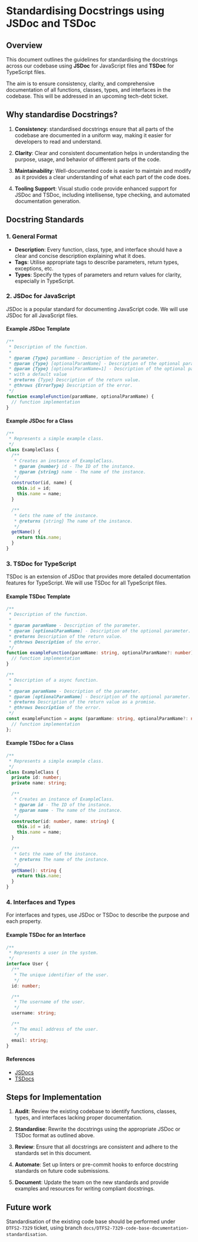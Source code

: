 # Standardising Docstrings using JSDoc and TSDoc

## Overview

This document outlines the guidelines for standardising the docstrings across
our codebase using **JSDoc** for JavaScript files and **TSDoc** for TypeScript
files.

The aim is to ensure consistency, clarity, and comprehensive documentation of all
functions, classes, types, and interfaces in the codebase. This will be addressed
in an upcoming tech-debt ticket.

## Why standardise Docstrings?

1. **Consistency**: standardised docstrings ensure that all parts of the codebase
   are documented in a uniform way, making it easier for developers to read and understand.

2. **Clarity**: Clear and consistent documentation helps in understanding the
   purpose, usage, and behavior of different parts of the code.

3. **Maintainability**: Well-documented code is easier to maintain and modify
   as it provides a clear understanding of what each part of the code does.

4. **Tooling Support**: Visual studio code provide enhanced support for JSDoc and
   TSDoc, including intellisense, type checking, and automated documentation generation.

## Docstring Standards

### 1. General Format

- **Description**: Every function, class, type, and interface should have
  a clear and concise description explaining what it does.
- **Tags**: Utilise appropriate tags to describe parameters, return types,
  exceptions, etc.
- **Types**: Specify the types of parameters and return values for clarity,
  especially in TypeScript.

### 2. JSDoc for JavaScript

JSDoc is a popular standard for documenting JavaScript code. We will use JSDoc
for all JavaScript files.

#### Example JSDoc Template

```javascript
/**
 * Description of the function.
 *
 * @param {Type} paramName - Description of the parameter.
 * @param {Type} [optionalParamName] - Description of the optional parameter.
 * @param {Type} [optionalParamName=1] - Description of the optional parameter
 * with a default value
 * @returns {Type} Description of the return value.
 * @throws {ErrorType} Description of the error.
 */
function exampleFunction(paramName, optionalParamName) {
  // function implementation
}
```

#### Example JSDoc for a Class

```javascript
/**
 * Represents a simple example class.
 */
class ExampleClass {
  /**
   * Creates an instance of ExampleClass.
   * @param {number} id - The ID of the instance.
   * @param {string} name - The name of the instance.
   */
  constructor(id, name) {
    this.id = id;
    this.name = name;
  }

  /**
   * Gets the name of the instance.
   * @returns {string} The name of the instance.
   */
  getName() {
    return this.name;
  }
}
```

### 3. TSDoc for TypeScript

TSDoc is an extension of JSDoc that provides more detailed documentation features
for TypeScript. We will use TSDoc for all TypeScript files.

#### Example TSDoc Template

```typescript
/**
 * Description of the function.
 *
 * @param paramName - Description of the parameter.
 * @param [optionalParamName] - Description of the optional parameter.
 * @returns Description of the return value.
 * @throws Description of the error.
 */
function exampleFunction(paramName: string, optionalParamName?: number): boolean {
  // function implementation
}
```

```typescript
/**
 * Description of a async function.
 *
 * @param paramName - Description of the parameter.
 * @param [optionalParamName] - Description of the optional parameter.
 * @returns Description of the return value as a promise.
 * @throws Description of the error.
 */
const exampleFunction = async (paramName: string, optionalParamName?: number): Promise<boolean> => {
  // function implementation
};
```

#### Example TSDoc for a Class

```typescript
/**
 * Represents a simple example class.
 */
class ExampleClass {
  private id: number;
  private name: string;

  /**
   * Creates an instance of ExampleClass.
   * @param id - The ID of the instance.
   * @param name - The name of the instance.
   */
  constructor(id: number, name: string) {
    this.id = id;
    this.name = name;
  }

  /**
   * Gets the name of the instance.
   * @returns The name of the instance.
   */
  getName(): string {
    return this.name;
  }
}
```

### 4. Interfaces and Types

For interfaces and types, use JSDoc or TSDoc to describe the purpose and each property.

#### Example TSDoc for an Interface

```typescript
/**
 * Represents a user in the system.
 */
interface User {
  /**
   * The unique identifier of the user.
   */
  id: number;

  /**
   * The username of the user.
   */
  username: string;

  /**
   * The email address of the user.
   */
  email: string;
}
```

#### References

- [JSDocs](https://www.typescriptlang.org/docs/handbook/jsdoc-supported-types.html)
- [TSDocs](https://tsdoc.org/)

## Steps for Implementation

1. **Audit**: Review the existing codebase to identify functions, classes,
   types, and interfaces lacking proper documentation.

2. **Standardise**: Rewrite the docstrings using the appropriate JSDoc or
   TSDoc format as outlined above.

3. **Review**: Ensure that all docstrings are consistent and adhere to the
   standards set in this document.

4. **Automate**: Set up linters or pre-commit hooks to enforce docstring
   standards on future code submissions.

5. **Document**: Update the team on the new standards and provide examples and
   resources for writing compliant docstrings.

## Future work

Standardisation of the existing code base should be performed under `DTFS2-7329`
ticket, using branch `docs/DTFS2-7329-code-base-documentation-standardisation`.
